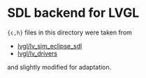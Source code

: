 SDL backend for LVGL
====================

`{c,h}` files in this directory were taken from 

- [lvgl/lv_sim_eclipse_sdl](https://github.com/lvgl/lv_sim_eclipse_sdl)
- [lvgl/lv_drivers](https://github.com/lvgl/lv_drivers/tree/644dc85c06fc5ae1e9c4084150b23ffd2375d131)

and slightly modified for adaptation.
